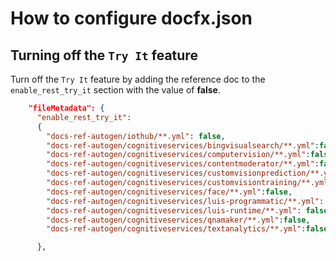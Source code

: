 # How to configure docfx.json

## Turning off the `Try It` feature

Turn off the `Try It` feature by adding the reference doc to the `enable_rest_try_it` section with the value of **false**.

```json
    "fileMetadata": {
      "enable_rest_try_it": 
      {
        "docs-ref-autogen/iothub/**.yml": false,
        "docs-ref-autogen/cognitiveservices/bingvisualsearch/**.yml":false,
        "docs-ref-autogen/cognitiveservices/computervision/**.yml":false,
        "docs-ref-autogen/cognitiveservices/contentmoderator/**.yml":false,
        "docs-ref-autogen/cognitiveservices/customvisionprediction/**.yml":false,
        "docs-ref-autogen/cognitiveservices/customvisiontraining/**.yml":false,
        "docs-ref-autogen/cognitiveservices/face/**.yml":false,
        "docs-ref-autogen/cognitiveservices/luis-programmatic/**.yml": false,
        "docs-ref-autogen/cognitiveservices/luis-runtime/**.yml": false,
        "docs-ref-autogen/cognitiveservices/qnamaker/**.yml":false,
        "docs-ref-autogen/cognitiveservices/textanalytics/**.yml":false

      },
```